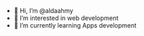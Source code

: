 - 👋 Hi, I’m @aldaahmy
- 👀 I’m interested in web development
- 🌱 I’m currently learning Apps development

<!---
aldaahmy/aldaahmy is a ✨ special ✨ repository because its `README.md` (this file) appears on your GitHub profile.
You can click the Preview link to take a look at your changes.
--->
